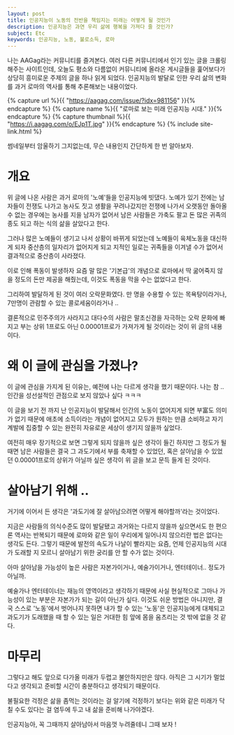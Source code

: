 ```yaml
---
layout: post
title: 인공지능이 노동의 전반을 책임지는 미래는 어떻게 될 것인가
description: 인공지능은 과연 우리 삶에 행복을 가져다 줄 것인가?
subject: Etc
keywords: 인공지능, 노동, 불로소득, 로마
---
```


나는 AAGag라는 커뮤니티를 즐겨본다.
여러 다른 커뮤니티에서 인기 있는 글을 크롤링해주는 사이트인데,
오늘도 평소와 다름없이 커뮤니티에 올라온 게시글들을 훑어보다가
상당히 흥미로운 주제의 글을 하나 읽게 되었다.
인공지능의 발달로 인한 우리 삶의 변화를
과거 로마의 역사를 통해 추론해보는 내용이었다.

{% capture url %}{{ "https://aagag.com/issue/?idx=981156" }}{% endcapture %}
{% capture name %}{{ "로마로 보는 미래 인공지능 시대." }}{% endcapture %}
{% capture thumbnail %}{{ "https://i.aagag.com/o/EJp1T.jpg" }}{% endcapture %}
{% include site-link.html %}

썸네일부터 암울하기 그지없는데, 무슨 내용인지 간단하게 한 번 알아보자.

# 개요

위 글에 나온 사람은 과거 로마의 '노예'들을 인공지능에 빗댔다.
노예가 있기 전에는 남자들이 전쟁도 나가고 농사도 짓고 생활을 꾸려나갔지만
전쟁에 나가서 오랫동안 돌아올 수 없는 경우에는 농사를 지을 남자가 없어서
남은 사람들은 가축도 팔고 돈 많은 귀족의 종도 되고 하는 식의 삶을 살았다고 한다.

그러나 많은 노예들이 생기고 나서 상황이 바뀌게 되었는데
노예들이 육체노동을 대신하게 되자 중산층의 일자리가 없어지게 되고
지적인 일로는 귀족들을 이겨낼 수가 없어서 결과적으로 중산층이 사라졌다.

이로 인해 폭동이 발생하자 요즘 말 많은 '기본급'의 개념으로
로마에서 딱 굶어죽지 않을 정도의 돈만 제공을 해줬는데,
이것도 폭동을 막을 수는 없었다고 한다.

그리하여 발달하게 된 것이 여러 오락문화였다.
만 명을 수용할 수 있는 목욕탕이라거나, 7만명이 관람할 수 있는 콜로세움이라거나 ..

결론적으로 민주주의가 사라지고
대다수의 사람은 말초신경을 자극하는 오락 문화에 빠지고
부는 상위 1프로도 아닌 0.00001프로가 가져가게 될 것이라는 것이
위 글의 내용이다.

# 왜 이 글에 관심을 가졌나?

이 글에 관심을 가지게 된 이유는, 예전에 나는 다르게 생각을 했기 때문이다.
나는 참 .. 인간을 성선설적인 관점으로 보지 않았나 싶다 ㅋㅋㅋ

이 글을 보기 전 까지 난 인공지능이 발달해서 인간의 노동이 없어지게 되면
부富도 의미가 없기 때문에 애초에 소득이라는 개념이 없어지고
모두가 원하는 만큼 소비하고 자기계발에 집중할 수 있는 완전히 자유로운 세상이 생기지 않을까 싶었다.

여전히 매우 장기적으로 보면 그렇게 되지 않을까 싶은 생각이 들긴 하지만
그 정도가 될 때면 남은 사람들은 결국 그 과도기에서 부를 축재할 수 있었던, 혹은 살아남을 수 있었던
0.00001프로의 상위가 아닐까 싶은 생각이 위 글을 보고 문득 들게 된 것이다.

# 살아남기 위해 ..

거기에 이어서 든 생각은
'과도기에 잘 살아남으려면 어떻게 해야할까'라는 것이었다.

지금은 사람들의 의식수준도 많이 발달됐고 과거와는 다르지 않을까 싶으면서도
한 편으론 역사는 반복되기 때문에 로마와 같은 일이 우리에게 일어나지 않으리란 법은 없다는 생각도 든다.
그렇기 때문에 발전의 속도가 나날이 빨라지는 요즘, 언제 인공지능의 시대가 도래할 지 모르니
살아남기 위한 궁리를 안 할 수가 없는 것이다.

아마 살아남을 가능성이 높은 사람은 자본가이거나, 예술가이거나, 엔터테이너.. 정도가 아닐까.

예술가나 엔터테이너는 재능의 영역이라고 생각하기 때문에
사실 현실적으로 그마나 가능성이 있는 부분은 자본가가 되는 길이 아닌가 싶다.
이것도 쉬운 방법은 아니지만,
결국 스스로 '노동'에서 벗어나지 못하면
내가 할 수 있는 '노동'은 인공지능에게 대체되고
과도기가 도래했을 때 할 수 있는 일은 거대한 힘 앞에 몸을 움츠리는 것 밖에 없을 것 같다.

# 마무리

그렇다고 해도 앞으로 다가올 미래가 두렵고 불안하지만은 않다.
아직은 그 시기가 멀었다고 생각되고 준비할 시간이 충분하다고 생각되기 때문이다.

불필요한 걱정은 삶을 좀먹는 것이라는 걸 알기에
걱정하기 보다는 위와 같은 미래가 닥칠 수도 있다는 걸 염두에 두고
내 삶을 준비해 나가야겠다.

인공지능아, 꼭 그때까지 살아남아서 마음껏 누려줄테니
그때 보자 !
